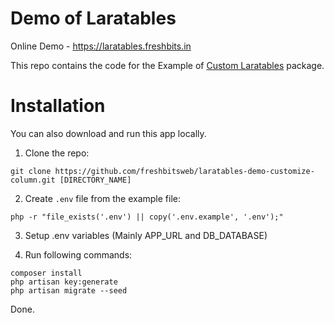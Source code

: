 # Demo of Laratables

Online Demo - https://laratables.freshbits.in

This repo contains the code for the Example of [Custom Laratables](https://github.com/freshbitsweb/laratables-demo-customize-column) package.

# Installation

You can also download and run this app locally.

1) Clone the repo:
```
git clone https://github.com/freshbitsweb/laratables-demo-customize-column.git [DIRECTORY_NAME]
```

2) Create `.env` file from the example file:
```
php -r "file_exists('.env') || copy('.env.example', '.env');"
```

3) Setup .env variables (Mainly APP_URL and DB_DATABASE)

4) Run following commands:
```
composer install
php artisan key:generate
php artisan migrate --seed
```

Done.